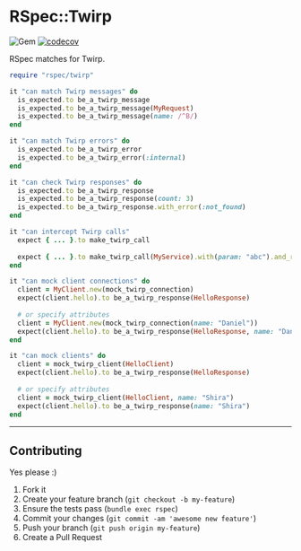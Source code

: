 RSpec::Twirp
======
![Gem](https://img.shields.io/gem/dt/rspec-twirp?style=plastic)
[![codecov](https://codecov.io/gh/dpep/rspec-twirp/branch/main/graph/badge.svg)](https://codecov.io/gh/dpep/rspec-twirp)

RSpec matches for Twirp.


```ruby
require "rspec/twirp"

it "can match Twirp messages" do
  is_expected.to be_a_twirp_message
  is_expected.to be_a_twirp_message(MyRequest)
  is_expected.to be_a_twirp_message(name: /^B/)
end

it "can match Twirp errors" do
  is_expected.to be_a_twirp_error
  is_expected.to be_a_twirp_error(:internal)
end

it "can check Twirp responses" do
  is_expected.to be_a_twirp_response
  is_expected.to be_a_twirp_response(count: 3)
  is_expected.to be_a_twirp_response.with_error(:not_found)
end

it "can intercept Twirp calls"
  expect { ... }.to make_twirp_call
  
  expect { ... }.to make_twirp_call(MyService).with(param: "abc").and_return(MyResponse)
end

it "can mock client connections" do
  client = MyClient.new(mock_twirp_connection)
  expect(client.hello).to be_a_twirp_response(HelloResponse)
  
  # or specify attributes
  client = MyClient.new(mock_twirp_connection(name: "Daniel"))
  expect(client.hello).to be_a_twirp_response(HelloResponse, name: "Daniel")
end

it "can mock clients" do 
  client = mock_twirp_client(HelloClient)
  expect(client.hello).to be_a_twirp_response(HelloResponse)
  
  # or specify attributes
  client = mock_twirp_client(HelloClient, name: "Shira")
  expect(client.hello).to be_a_twirp_response(name: "Shira")
end
```


----
## Contributing

Yes please  :)

1. Fork it
1. Create your feature branch (`git checkout -b my-feature`)
1. Ensure the tests pass (`bundle exec rspec`)
1. Commit your changes (`git commit -am 'awesome new feature'`)
1. Push your branch (`git push origin my-feature`)
1. Create a Pull Request
